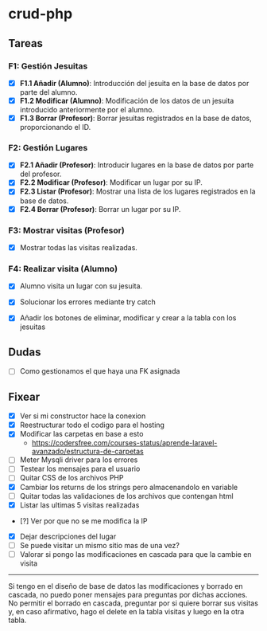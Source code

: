 # crud-php

## Tareas
### F1: Gestión Jesuitas
- [x] **F1.1 Añadir (Alumno)**: Introducción del jesuita en la base de datos por parte del alumno.
- [x] **F1.2 Modificar (Alumno)**: Modificación de los datos de un jesuita introducido anteriormente por el alumno.
- [x] **F1.3 Borrar (Profesor)**: Borrar jesuitas registrados en la base de datos, proporcionando el ID.

### F2: Gestión Lugares
- [x] **F2.1 Añadir (Profesor)**: Introducir lugares en la base de datos por parte del profesor.
- [x] **F2.2 Modificar (Profesor)**: Modificar un lugar por su IP.
- [x] **F2.3 Listar (Profesor)**: Mostrar una lista de los lugares registrados en la base de datos.
- [x] **F2.4 Borrar (Profesor)**: Borrar un lugar por su IP.

### F3: Mostrar visitas (Profesor)
- [x] Mostrar todas las visitas realizadas.

### F4: Realizar visita (Alumno)
- [x] Alumno visita un lugar con su jesuita.

- [x] Solucionar los errores mediante try catch
- [x] Añadir los botones de eliminar, modificar y crear a la tabla con los jesuitas

## Dudas
- [ ] Como gestionamos el que haya una FK asignada

## Fixear
- [x] Ver si mi constructor hace la conexion
- [x] Reestructurar todo el codigo para el hosting
- [x] Modificar las carpetas en base a esto
    - https://codersfree.com/courses-status/aprende-laravel-avanzado/estructura-de-carpetas
- [ ] Meter Mysqli driver para los errores
- [ ] Testear los mensajes para el usuario
- [ ] Quitar CSS de los archivos PHP
- [x] Cambiar los returns de los strings pero almacenandolo en variable
- [ ] Quitar todas las validaciones de los archivos que contengan html
- [x] Listar las ultimas 5 visitas realizadas
- [?] Ver por que no se me modifica la IP
- [x] Dejar descripciones del lugar 
- [ ] Se puede visitar un mismo sitio mas de una vez?
- [ ] Valorar si pongo las modificaciones en cascada para que la cambie en visita

---
Si tengo en el diseño de base de datos las modificaciones y borrado en cascada, no puedo poner mensajes
para preguntas por dichas acciones. No permitir el borrado en cascada, preguntar por si quiere borrar sus visitas
y, en caso afirmativo, hago el delete en la tabla visitas y luego en la otra tabla.